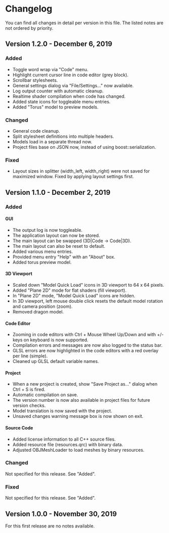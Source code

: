 # Changelog

You can find all changes in detail per version in this file.
The listed notes are not ordered by priority.

## Version 1.2.0 - December 6, 2019
### Added
- Toggle word wrap via "Code" menu.
- Highlight current cursor line in code editor (grey block).
- Scrollbar stylesheets.
- General settings dialog via "File/Settings..." now available.
- Log output counter with automatic cleanup.
- Realtime shader compilation when code has changed.
- Added state icons for toggleable menu entries.
- Added "Torus" model to preview models.

### Changed
- General code cleanup.
- Split stylesheet definitions into multiple headers.
- Models load in a separate thread now.
- Project files base on JSON now, instead of using boost::serialization.

### Fixed
- Layout sizes in splitter (width_left, width_right) were not saved for maximized window.
Fixed by applying layout settings first.

## Version 1.1.0 - December 2, 2019
### Added
#### GUI
- The output log is now toggleable.
- The application layout can now be stored.
- The main layout can be swapped (3D|Code -> Code|3D).
- The main layout can also be reset to default.
- Added various menu entries.
- Provided menu entry "Help" with an "About" box.
- Added torus preview model.

#### 3D Viewport
- Scaled down "Model Quick Load" icons in 3D viewport to 64 x 64 pixels.
- Added "Plane 2D" mode for flat shaders (fill viewport).
- In "Plane 2D" mode, "Model Quick Load" icons are hidden.
- In 3D viewport, left mouse double click resets the default model rotation and camera position (zoom).
- Removed dragon model.

#### Code Editor
- Zooming in code editors with Ctrl + Mouse Wheel Up/Down and with +/- keys on keyboard is now supported.
- Compilation errors and messages are now also logged to the status bar.
- GLSL errors are now highlighted in the code editors with a red overlay per line (simple).
- Cleaned up GLSL default variable names.

#### Project
- When a new project is created, show "Save Project as..." dialog when Ctrl + S is fired.
- Automatic compilation on save.
- The version number is now also available in project files for future version checks.
- Model translation is now saved with the project.
- Unsaved changes warning message box is now shown on exit.

#### Source Code
- Added license information to all C++ source files.
- Added resource file (resources.qrc) with binary data.
- Adjusted OBJMeshLoader to load meshes by binary resources.

### Changed
Not specified for this release. See "Added".

### Fixed
Not specified for this release. See "Added".

## Version 1.0.0 - November 30, 2019
For this first release are no notes available.
